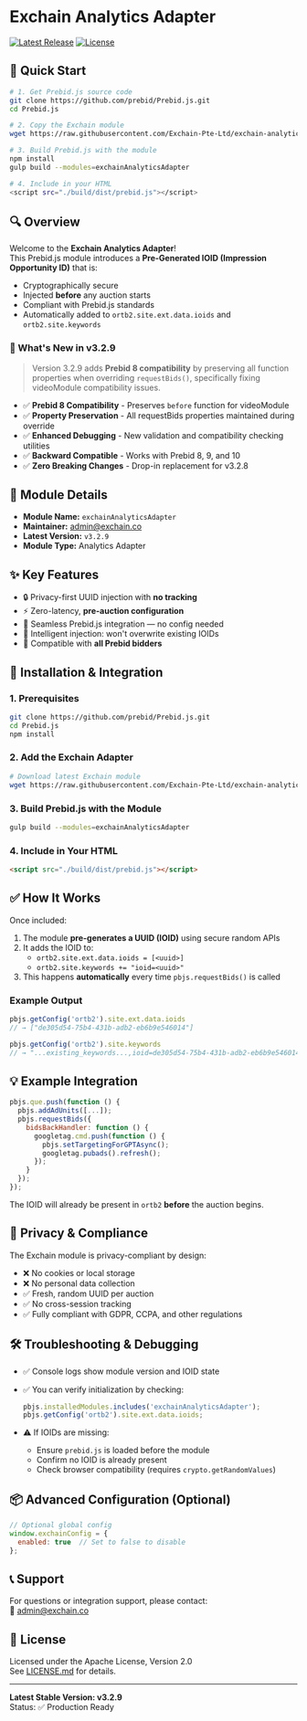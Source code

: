 # Exchain Analytics Adapter

[![Latest Release](https://img.shields.io/github/v/release/Exchain-Pte-Ltd/exchain-analytics-adapter)](https://github.com/Exchain-Pte-Ltd/exchain-analytics-adapter/releases)
[![License](https://img.shields.io/badge/License-Apache%202.0-blue.svg)](LICENSE.md)

## 🚀 Quick Start

```bash
# 1. Get Prebid.js source code
git clone https://github.com/prebid/Prebid.js.git
cd Prebid.js

# 2. Copy the Exchain module
wget https://raw.githubusercontent.com/Exchain-Pte-Ltd/exchain-analytics-adapter/main/src/exchainAnalyticsAdapter/exchainAnalyticsAdapter.js -O modules/exchainAnalyticsAdapter.js

# 3. Build Prebid.js with the module
npm install
gulp build --modules=exchainAnalyticsAdapter

# 4. Include in your HTML
<script src="./build/dist/prebid.js"></script>
```

## 🔍 Overview

Welcome to the **Exchain Analytics Adapter**!  
This Prebid.js module introduces a **Pre-Generated IOID (Impression Opportunity ID)** that is:

- Cryptographically secure
- Injected **before** any auction starts
- Compliant with Prebid.js standards
- Automatically added to `ortb2.site.ext.data.ioids` and `ortb2.site.keywords`

### 🔄 What's New in v3.2.9

> Version 3.2.9 adds **Prebid 8 compatibility** by preserving all function properties when overriding `requestBids()`, specifically fixing videoModule compatibility issues.

- ✅ **Prebid 8 Compatibility** - Preserves `before` function for videoModule  
- ✅ **Property Preservation** - All requestBids properties maintained during override
- ✅ **Enhanced Debugging** - New validation and compatibility checking utilities
- ✅ **Backward Compatible** - Works with Prebid 8, 9, and 10
- ✅ **Zero Breaking Changes** - Drop-in replacement for v3.2.8

## 📌 Module Details

- **Module Name:** `exchainAnalyticsAdapter`
- **Maintainer:** [admin@exchain.co](mailto:admin@exchain.co)
- **Latest Version:** `v3.2.9`
- **Module Type:** Analytics Adapter

## ✨ Key Features

- 🔒 Privacy-first UUID injection with **no tracking**
- ⚡ Zero-latency, **pre-auction configuration**
- 🧩 Seamless Prebid.js integration — no config needed
- 🧠 Intelligent injection: won't overwrite existing IOIDs
- 🔄 Compatible with **all Prebid bidders**

## 🧰 Installation & Integration

### 1. Prerequisites

```bash
git clone https://github.com/prebid/Prebid.js.git
cd Prebid.js
npm install
```

### 2. Add the Exchain Adapter

```bash
# Download latest Exchain module
wget https://raw.githubusercontent.com/Exchain-Pte-Ltd/exchain-analytics-adapter/main/src/exchainAnalyticsAdapter/exchainAnalyticsAdapter.js -O modules/exchainAnalyticsAdapter.js
```

### 3. Build Prebid.js with the Module

```bash
gulp build --modules=exchainAnalyticsAdapter
```

### 4. Include in Your HTML

```html
<script src="./build/dist/prebid.js"></script>
```

## ✅ How It Works

Once included:

1. The module **pre-generates a UUID (IOID)** using secure random APIs
2. It adds the IOID to:
   - `ortb2.site.ext.data.ioids = [<uuid>]`
   - `ortb2.site.keywords += "ioid=<uuid>"`
3. This happens **automatically** every time `pbjs.requestBids()` is called

### Example Output

```js
pbjs.getConfig('ortb2').site.ext.data.ioids
// → ["de305d54-75b4-431b-adb2-eb6b9e546014"]

pbjs.getConfig('ortb2').site.keywords
// → "...existing_keywords...,ioid=de305d54-75b4-431b-adb2-eb6b9e546014"
```

## 💡 Example Integration

```js
pbjs.que.push(function () {
  pbjs.addAdUnits([...]);
  pbjs.requestBids({
    bidsBackHandler: function () {
      googletag.cmd.push(function () {
        pbjs.setTargetingForGPTAsync();
        googletag.pubads().refresh();
      });
    }
  });
});
```

The IOID will already be present in `ortb2` **before** the auction begins.

## 🔐 Privacy & Compliance

The Exchain module is privacy-compliant by design:

- ❌ No cookies or local storage
- ❌ No personal data collection
- ✅ Fresh, random UUID per auction
- ✅ No cross-session tracking
- ✅ Fully compliant with GDPR, CCPA, and other regulations

## 🛠️ Troubleshooting & Debugging

- ✅ Console logs show module version and IOID state
- ✅ You can verify initialization by checking:
  ```js
  pbjs.installedModules.includes('exchainAnalyticsAdapter');
  pbjs.getConfig('ortb2').site.ext.data.ioids;
  ```

- ⚠️ If IOIDs are missing:
  - Ensure `prebid.js` is loaded before the module
  - Confirm no IOID is already present
  - Check browser compatibility (requires `crypto.getRandomValues`)

## 📦 Advanced Configuration (Optional)

```js
// Optional global config
window.exchainConfig = {
  enabled: true  // Set to false to disable
};
```

## 📞 Support

For questions or integration support, please contact:  
📧 [admin@exchain.co](mailto:admin@exchain.co)

## 🪪 License

Licensed under the Apache License, Version 2.0  
See [LICENSE.md](LICENSE.md) for details.

---

**Latest Stable Version: v3.2.9**  
Status: ✅ Production Ready
